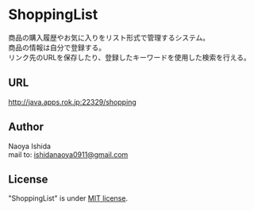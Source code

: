 # ShoppingList

商品の購入履歴やお気に入りをリスト形式で管理するシステム。  
商品の情報は自分で登録する。  
リンク先のURLを保存したり、登録したキーワードを使用した検索を行える。  

## URL
http://java.apps.rok.jp:22329/shopping

## Author
 
Naoya Ishida  
mail to: ishidanaoya0911@gmail.com

## License
"ShoppingList" is under [MIT license](https://en.wikipedia.org/wiki/MIT_License).
